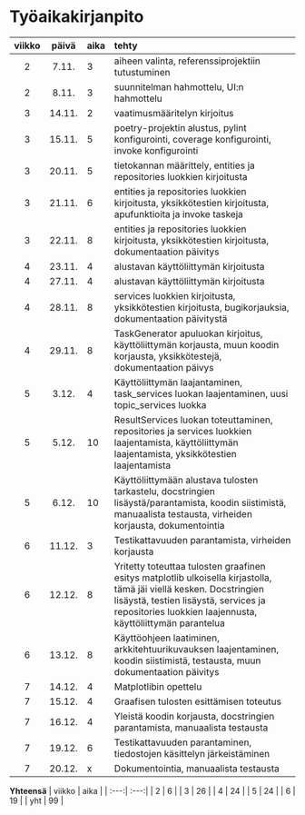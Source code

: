 # Työaikakirjanpito

|viikko| päivä | aika | tehty  |
| :---:| :----:|:-----| :-----|
|2| 7.11. | 3    | aiheen valinta, referenssiprojektiin tutustuminen |
|2| 8.11. | 3    | suunnitelman hahmottelu, UI:n hahmottelu |
|3 |14.11.| 2    | vaatimusmääritelyn kirjoitus|
|3 |15.11.| 5    | poetry-projektin alustus, pylint konfigurointi, coverage konfigurointi, invoke konfigurointi|
|3 |20.11.| 5    | tietokannan määrittely, entities ja repositories luokkien kirjoitusta|
|3 |21.11.| 6    | entities ja repositories luokkien kirjoitusta, yksikkötestien kirjoitusta, apufunktioita ja invoke taskeja|
|3 |22.11.| 8    | entities ja repositories luokkien kirjoitusta, yksikkötestien kirjoitusta, dokumentaation päivitys|
|4 |23.11.| 4    | alustavan käyttöliittymän kirjoitusta|
|4 |27.11.| 4    | alustavan käyttöliittymän kirjoitusta|
|4 |28.11.| 8    | services luokkien kirjoitusta, yksikkötestien kirjoitusta, bugikorjauksia, dokumentaation päivitystä|
|4 |29.11.| 8    | TaskGenerator apuluokan kirjoitus, käyttöliittymän korjausta, muun koodin korjausta, yksikkötestejä, dokumentaation päivys|
|5 |3.12.| 4    | Käyttöliittymän laajantaminen, task_services luokan laajentaminen, uusi topic_services luokka|
|5 |5.12.| 10   |ResultServices luokan toteuttaminen, repositories ja services luokkien laajentamista, käyttöliittymän laajentamista, yksikkötestien laajentamista|
|5 |6.12.| 10    |Käyttöliittymään alustava tulosten tarkastelu, docstringien lisäystä/parantamista, koodin siistimistä, manuaalista testausta, virheiden korjausta, dokumentointia|
|6 |11.12.| 3    |Testikattavuuden parantamista, virheiden korjausta|
|6 |12.12.| 8    |Yritetty toteuttaa tulosten graafinen esitys matplotlib ulkoisella kirjastolla, tämä jäi viellä kesken. Docstringien lisäystä, testien lisäystä, services ja repositories luokkien laajennusta, käyttöliittymän parantelua|
|6 |13.12.| 8    | Käyttöohjeen laatiminen, arkkitehtuurikuvauksen laajentaminen, koodin siistimistä, testausta, muun dokumentaation päivitys|
|7 |14.12.| 4    | Matplotlibin opettelu|
|7 |15.12.| 4    | Graafisen tulosten esittämisen toteutus|
|7 |16.12.| 4    | Yleistä koodin korjausta, docstringien parantamista, manuaalista testausta|
|7 |19.12.| 6    | Testikattavuuden parantaminen, tiedostojen käsittelyn järkeistäminen|
|7 |20.12.| x    | Dokumentointia, manuaalista testausta|


**Yhteensä**
| viikko | aika |
| :---:| :---:|
| 2   | 6   | 
| 3   | 26  | 
| 4   | 24   | 
| 5   | 24   | 
| 6   | 19   | 
| yht | 99 |


